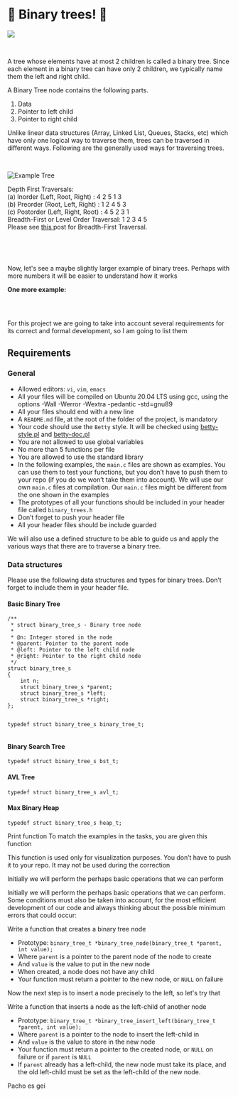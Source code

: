 # 🌳 Binary trees! 🌳
<p><img src="https://slideplayer.com/4990278/16/images/slide_1.jpg"></p>
<p><br></p>
<p>A tree whose elements have at most 2 children is called a binary tree. Since each element in a binary tree can have only 2 children, we typically name them the left and right child.&nbsp;</p>
<p>A Binary Tree node contains the following parts.</p>
<ol>
    <li>Data</li>
    <li>Pointer to left child</li>
    <li>Pointer to right child</li>
</ol>
<p>Unlike linear data structures (Array, Linked List, Queues, Stacks, etc) which have only one logical way to traverse them, trees can be traversed in different ways. Following are the generally used ways for traversing trees.</p>
<div><br></div>
<p><img src="https://media.geeksforgeeks.org/wp-content/cdn-uploads/2009/06/tree12.gif" alt="Example Tree"></p>

<p>Depth First Traversals:&nbsp;<br>(a) Inorder (Left, Root, Right) : 4 2 5 1 3&nbsp;<br>(b) Preorder (Root, Left, Right) : 1 2 4 5 3&nbsp;<br>(c) Postorder (Left, Right, Root) : 4 5 2 3 1<br>Breadth-First or Level Order Traversal: 1 2 3 4 5&nbsp;<br>Please see <a href="https://www.geeksforgeeks.org/level-order-tree-traversal/">this&nbsp;</a>post for Breadth-First Traversal.&nbsp;</p>
<p><br></p>
<p><br></p>

<p>Now, let&apos;s see a maybe slightly larger example of binary trees. Perhaps with more numbers it will be easier to understand how it works</p>
<p><strong>One more example:</strong>&nbsp;</p>
<p><img src="https://media.geeksforgeeks.org/wp-content/cdn-uploads/Preorder-from-Inorder-and-Postorder-traversals.jpg" alt=""></p>
<p><br></p>
<p>For this project we are going to take into account several requirements for its correct and formal development, so I am going to list them</p>
<h2>Requirements</h2>
<h3>General</h3>
<ul>
    <li>Allowed editors:&nbsp;<code>vi</code>,&nbsp;<code>vim</code>,&nbsp;<code>emacs</code></li>
    <li>All your files will be compiled on Ubuntu 20.04 LTS using gcc, using the options -Wall -Werror -Wextra -pedantic -std=gnu89</li>
    <li>All your files should end with a new line</li>
    <li>A&nbsp;<code>README.md</code> file, at the root of the folder of the project, is mandatory</li>
    <li>Your code should use the&nbsp;<code>Betty</code> style. It will be checked using&nbsp;<a href="https://github.com/holbertonschool/Betty/blob/master/betty-style.pl" target="_blank" title="betty-style.pl">betty-style.pl</a> and&nbsp;<a href="https://github.com/holbertonschool/Betty/blob/master/betty-doc.pl" target="_blank" title="betty-doc.pl">betty-doc.pl</a></li>
    <li>You are not allowed to use global variables</li>
    <li>No more than 5 functions per file</li>
    <li>You are allowed to use the standard library</li>
    <li>In the following examples, the&nbsp;<code>main.c</code> files are shown as examples. You can use them to test your functions, but you don&rsquo;t have to push them to your repo (if you do we won&rsquo;t take them into account). We will use our own&nbsp;<code>main.c</code> files at compilation. Our&nbsp;<code>main.c</code> files might be different from the one shown in the examples</li>
    <li>The prototypes of all your functions should be included in your header file called&nbsp;<code>binary_trees.h</code></li>
    <li>Don&rsquo;t forget to push your header file</li>
    <li>All your header files should be include guarded</li>
</ul>

<p>We will also use a defined structure to be able to guide us and apply the various ways that there are to traverse a binary tree.</p>
<h3>Data structures</h3>
<p>Please use the following data structures and types for binary trees. Don&rsquo;t forget to include them in your header file.</p>
<h4>Basic Binary Tree</h4>
<pre><code>/**
 * struct binary_tree_s - Binary tree node
 *
 * @n: Integer stored in the node
 * @parent: Pointer to the parent node
 * @left: Pointer to the left child node
 * @right: Pointer to the right child node
 */
struct binary_tree_s
{
    int n;
    struct binary_tree_s *parent;
    struct binary_tree_s *left;
    struct binary_tree_s *right;
};

typedef struct binary_tree_s binary_tree_t;
</code></pre>
<h4>Binary Search Tree</h4>
<pre><code>typedef struct binary_tree_s bst_t;
</code></pre>
<h4>AVL Tree</h4>
<pre><code>typedef struct binary_tree_s avl_t;
</code></pre>
<h4>Max Binary Heap</h4>
<pre><code>typedef struct binary_tree_s heap_t;</code></pre>
Print function
To match the examples in the tasks, you are given this function

This function is used only for visualization purposes. You don’t have to push it to your repo. It may not be used during the correction

<p>Initially we will perform the perhaps basic operations that we can perform</p>
<p>Initially we will perform the perhaps basic operations that we can perform. Some conditions must also be taken into account, for the most efficient development of our code and always thinking about the possible minimum errors that could occur:</p>
<p>Write a function that creates a binary tree node</p>
<ul>
    <li>Prototype:&nbsp;<code>binary_tree_t *binary_tree_node(binary_tree_t *parent, int value);</code></li>
    <li>Where&nbsp;<code>parent</code> is a pointer to the parent node of the node to create</li>
    <li>And&nbsp;<code>value</code> is the value to put in the new node</li>
    <li>When created, a node does not have any child</li>
    <li>Your function must return a pointer to the new node, or&nbsp;<code>NULL</code> on failure</li>
</ul>

<p>Now the next step is to insert a node precisely to the left, so let&apos;s try that</p>
<p>Write a function that inserts a node as the left-child of another node</p>
<ul>
    <li>Prototype:&nbsp;<code>binary_tree_t *binary_tree_insert_left(binary_tree_t *parent, int value);</code></li>
    <li>Where&nbsp;<code>parent</code> is a pointer to the node to insert the left-child in</li>
    <li>And&nbsp;<code>value</code> is the value to store in the new node</li>
    <li>Your function must return a pointer to the created node, or&nbsp;<code>NULL</code> on failure or if&nbsp;<code>parent</code> is&nbsp;<code>NULL</code></li>
    <li>If&nbsp;<code>parent</code> already has a left-child, the new node must take its place, and the old left-child must be set as the left-child of the new node.</li>
</ul>
Pacho es gei
